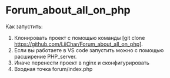 # Forum_about_all_on_php

Как запустить:

1. Клонировать проект с помощью команды [git clone https://github.com/LiiChar/Forum_about_all_on_php].
2. Если вы работаете в VS code запустить можно с помощью расширение PHP_server.
3. Иначе перенести проект в nginx и сконфигурировать
4. Входная точка forum/index.php
   
